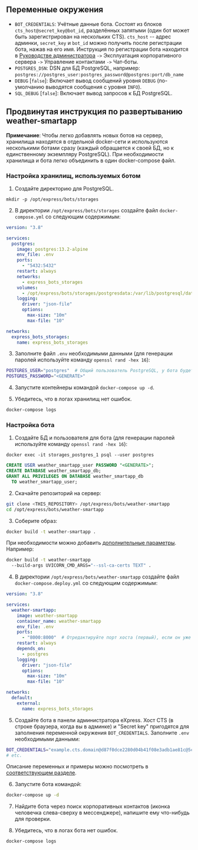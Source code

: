 ## Переменные окружения

* `BOT_CREDENTIALS`: Учётные данные бота. Состоят из блоков
  `cts_host@secret_key@bot_id`, разделённых запятыми (один бот может быть
  зарегистрирован на нескольких CTS). `cts_host` -- адрес админки, `secret_key` и
  `bot_id` можно получить после регистрации бота, нажав на его имя. Инструкция по
  регистрации бота находится в [Руководстве
  администратора](https://express.ms/admin_guide.pdf) `->` Эксплуатация корпоративного
  сервера `->` Управление контактами `->` Чат-боты.
* `POSTGRES_DSN`: DSN для БД PostgreSQL, например:
  `postgres://postgres_user:postgres_password@postgres:port/db_name`
* `DEBUG` [`false`]: Включает вывод сообщений уровня `DEBUG` (по-умолчанию выводятся
    сообщения с уровня `INFO`).
* `SQL_DEBUG` [`false`]: Включает вывод запросов к БД PostgreSQL.


## Продвинутая инструкция по развертыванию weather-smartapp

**Примечание**: Чтобы легко добавлять новых ботов на сервер, хранилища находятся в
отдельной docker-сети и используются несколькими ботами сразу (каждый обращается к своей
БД, но к единственному экземпляру PostgreSQL). При необходимости хранилища и бота
легко объединить в один docker-compose файл.


### Настройка хранилищ, используемых ботом

1. Создайте директорию для PostgreSQL.

```shell
mkdir -p /opt/express/bots/storages
```

2. В директории `/opt/express/bots/storages` создайте файл `docker-compose.yml` со
   следующим содержимым:

```yaml
version: "3.8"

services:
  postgres:
    image: postgres:13.2-alpine
    env_file: .env
    ports:
      - "5432:5432"
    restart: always
    networks:
      - express_bots_storages
    volumes:
      - /opt/express/bots/storages/postgresdata:/var/lib/postgresql/data
    logging:
      driver: "json-file"
      options:
        max-size: "10m"
        max-file: "10"

networks:
  express_bots_storages:
    name: express_bots_storages
```

3. Заполните файл `.env` необходимыми данными (для генерации паролей используйте команду
   `openssl rand -hex 16`):

```bash
POSTGRES_USER="postgres"  # Общий пользователь PostgreSQL, у бота будет свой собственный
POSTGRES_PASSWORD="<GENERATE>"
```

4. Запустите контейнеры командой `docker-compose up -d`.
   

5. Убедитесь, что в логах хранилищ нет ошибок.

```bash
docker-compose logs
```


### Настройка бота

1. Создайте БД и пользователя для бота (для генерации паролей используйте команду
   `openssl rand -hex 16`):

```shell
docker exec -it storages_postgres_1 psql --user postgres
```

```sql
CREATE USER weather_smartapp_user PASSWORD "<GENERATE>";
CREATE DATABASE weather_smartapp_db;
GRANT ALL PRIVILEGES ON DATABASE weather_smartapp_db 
  TO weather_smartapp_user;
```

2. Скачайте репозиторий на сервер:

```bash
git clone <THIS_REPOSITORY> /opt/express/bots/weather-smartapp
cd /opt/express/bots/weather-smartapp
```

3. Соберите образ:

```bash
docker build -t weather-smartapp .
```

При необходимости можно добавить
[дополнительные параметры](https://www.uvicorn.org/#command-line-options). Например:

```bash
docker build -t weather-smartapp 
  --build-args UVICORN_CMD_ARGS="--ssl-ca-certs TEXT" .
```

4. В директории `/opt/express/bots/weather-smartapp` создайте файл
   `docker-compose.deploy.yml` со следующим содержимым:

```yaml
version: "3.8"

services:
  weather-smartapp:
    image: weather-smartapp
    container_name: weather-smartapp
    env_file: .env
    ports:
      - "8000:8000"  # Отредактируйте порт хоста (первый), если он уже занят
    restart: always
    depends_on:
      - postgres
    logging:
      driver: "json-file"
      options:
        max-size: "10m"
        max-file: "10"

networks:
  default:
    external:
      name: express_bots_storages
```
   
5. Создайте бота в панели администратора eXpress. Хост CTS (в строке браузера, когда вы в админке) и
   "Secret key" пригодятся для заполнения переменной окружения `BOT_CREDENTIALS`. 
   Заполните `.env` необходимыми данными:

```bash
BOT_CREDENTIALS="example.cts.domain@d87f0dce2280d04b41f08e3adb1ae81c@5ce31515-32ae-435a-b6f4-748d2ced921d"
# etc.
```

Описание переменных и примеры можно посмотреть в [соответствующем
разделе](#переменные-окружения).

6. Запустите бота командой:

```bash
docker-compose up -d
```

7. Найдите бота через поиск корпоративных контактов (иконка человечка слева-сверху в
   мессенджере), напишите ему что-нибудь для проверки.


8. Убедитесь, что в логах бота нет ошибок.

```bash
docker-compose logs
```
